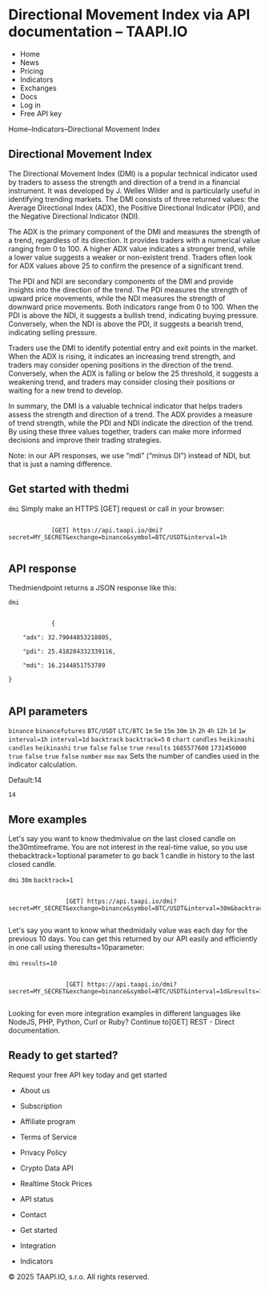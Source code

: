 # Directional Movement Index via API documentation – TAAPI.IO

- Home
- News
- Pricing
- Indicators
- Exchanges
- Docs
- Log in
- Free API key

Home–Indicators–Directional Movement Index


## Directional Movement Index
The Directional Movement Index (DMI) is a popular technical indicator used by traders to assess the strength and direction of a trend in a financial instrument. It was developed by J. Welles Wilder and is particularly useful in identifying trending markets. The DMI consists of three returned values: the Average Directional Index (ADX), the Positive Directional Indicator (PDI), and the Negative Directional Indicator (NDI).

The ADX is the primary component of the DMI and measures the strength of a trend, regardless of its direction. It provides traders with a numerical value ranging from 0 to 100. A higher ADX value indicates a stronger trend, while a lower value suggests a weaker or non-existent trend. Traders often look for ADX values above 25 to confirm the presence of a significant trend.

The PDI and NDI are secondary components of the DMI and provide insights into the direction of the trend. The PDI measures the strength of upward price movements, while the NDI measures the strength of downward price movements. Both indicators range from 0 to 100. When the PDI is above the NDI, it suggests a bullish trend, indicating buying pressure. Conversely, when the NDI is above the PDI, it suggests a bearish trend, indicating selling pressure.

Traders use the DMI to identify potential entry and exit points in the market. When the ADX is rising, it indicates an increasing trend strength, and traders may consider opening positions in the direction of the trend. Conversely, when the ADX is falling or below the 25 threshold, it suggests a weakening trend, and traders may consider closing their positions or waiting for a new trend to develop.

In summary, the DMI is a valuable technical indicator that helps traders assess the strength and direction of a trend. The ADX provides a measure of trend strength, while the PDI and NDI indicate the direction of the trend. By using these three values together, traders can make more informed decisions and improve their trading strategies.

Note: in our API responses, we use “mdi” (“minus DI”) instead of NDI, but that is just a naming difference.


## Get started with thedmi
`dmi` Simply make an HTTPS [GET] request or call in your browser:


```

			[GET] https://api.taapi.io/dmi?secret=MY_SECRET&exchange=binance&symbol=BTC/USDT&interval=1h
		
```

## API response
Thedmiendpoint returns a JSON response like this:

`dmi` 
```

			{
	"adx": 32.79044853218805,
	"pdi": 25.418284332339116,
	"mdi": 16.2144851753789
}
		
```

## API parameters
`binance` `binancefutures` `BTC/USDT` `LTC/BTC` `1m` `5m` `15m` `30m` `1h` `2h` `4h` `12h` `1d` `1w` `interval=1h` `interval=1d` `backtrack` `backtrack=5` `0` `chart` `candles` `heikinashi` `candles` `heikinashi` `true` `false` `false` `true` `results` `1685577600` `1731456000` `true` `false` `true` `false` `number` `max` `max` Sets the number of candles used in the indicator calculation.

Default:14

`14` 
## More examples
Let's say you want to know thedmivalue on the last closed candle on the30mtimeframe. You are not interest in the real-time value, so you use thebacktrack=1optional parameter to go back 1 candle in history to the last closed candle.

`dmi` `30m` `backtrack=1` 
```

				[GET] https://api.taapi.io/dmi?secret=MY_SECRET&exchange=binance&symbol=BTC/USDT&interval=30m&backtrack=1
			
```
Let's say you want to know what thedmidaily value was each day for the previous 10 days. You can get this returned by our API easily and efficiently in one call using theresults=10parameter:

`dmi` `results=10` 
```

				[GET] https://api.taapi.io/dmi?secret=MY_SECRET&exchange=binance&symbol=BTC/USDT&interval=1d&results=10
			
```
Looking for even more integration examples in different languages like NodeJS, PHP, Python, Curl or Ruby? Continue to[GET] REST - Direct documentation.


## Ready to get started?
Request your free API key today and get started

- About us
- Subscription
- Affiliate program
- Terms of Service
- Privacy Policy
- Crypto Data API
- Realtime Stock Prices
- API status
- Contact

- Get started
- Integration
- Indicators

© 2025 TAAPI.IO, s.r.o. All rights reserved.

